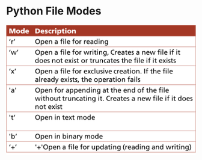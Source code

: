 # Python File Modes

![FileModes](FileModes.png)<!-- .element: style="border:0; width:792px; margin-left:120px" -->